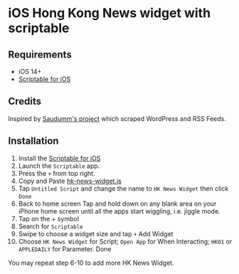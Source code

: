 # iOS Hong Kong News widget with scriptable

## Requirements
- iOS 14+
- [Scriptable for iOS](https://apps.apple.com/de/app/scriptable/id1405459188)

## Credits
Inspired by [Saudumm's project](https://github.com/Saudumm/scriptable-News-Widget) which scraped WordPress and RSS Feeds. 

## Installation
1. Install the [Scriptable for iOS](https://apps.apple.com/de/app/scriptable/id1405459188)
2. Launch the `Scriptable` app.
3. Press the `+` from top right. 
4. Copy and Paste [hk-news-widget.js](hk-news-widget.js) 
5. Tap `Untitled Script` and change the name to `HK News Widget` then click `Done`
6. Back to home screen Tap and hold down on any blank area on your iPhone home screen until all the apps start wiggling, i.e. jiggle mode.
7. Tap on the + symbol
8. Search for `Scriptable`
9. Swipe to choose a widget size and tap `+` Add Widget
10. Choose `HK News Widget` for Script; `Open App` for When Interacting; `HK01` or `APPLEDAILY` for Parameter. Done

You may repeat step 6-10 to add more HK News Widget. 

